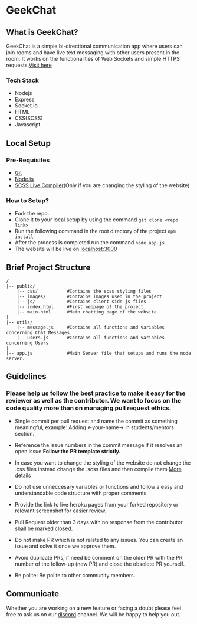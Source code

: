 # GeekChat

## What is GeekChat?

GeekChat is a simple bi-directional communication app where users can join rooms and have live text messaging with other users present in the room. It works on the functionalities of Web Sockets and simple HTTPS requests.[Visit here](https://oc-geekchat.herokuapp.com/)

### Tech Stack
* Nodejs
* Express
* Socket.io
* HTML
* CSS(SCSS)
* Javascript


## Local Setup

### Pre-Requisites
* [Git](https://git-scm.com/downloads)
* [Node.js](https://nodejs.org/en/)
* [SCSS Live Compiler](https://marketplace.visualstudio.com/items?itemName=ritwickdey.live-sass)(Only if you are changing the styling of the website)

### How to Setup?

* Fork the repo.
* Clone it to your local setup by using the command `git clone <repo link>`
* Run the following command in the root directory of the project `npm install`
* After the process is completed run the command `node app.js`
* The website will be live on [localhost:3000](https://localhost:3000)

## Brief Project Structure

```
/
|-- public/			
    |-- css/           #Contains the scss styling files
    |-- images/        #Contains images used in the project
    |-- js/            #Contains client side js files
    |-- index.html     #First webpage of the project
    |-- main.html      #Main chatting page of the website
|    
|-- utils/
    |-- message.js     #Contains all functions and variables concerning Chat Messages.
    |-- users.js       #Contains all functions and variables concerning Users
|    
|-- app.js             #Main Server file that setups and runs the node server.

```

## Guidelines

### Please help us follow the best practice to make it easy for the reviewer as well as the contributor. We want to focus on the code quality more than on managing pull request ethics.

* Single commit per pull request and name the commit as something meaningful, example: Adding <-your-name-> in students/mentors section.

* Reference the issue numbers in the commit message if it resolves an open issue.**Follow the PR template strictly.**

* In case you want to change the styling of the website do not change the .css files instead change the .scss files and then compile them.[More details](https://ritwickdey.github.io/vscode-live-sass-compiler/docs/faqs.html)

* Do not use unneccesary variables or functions and follow a easy and understandable code structure with proper comments.

* Provide the link to live heroku pages from your forked repository or relevant screenshot for easier review.

* Pull Request older than 3 days with no response from the contributor shall be marked closed.

* Do not make PR which is not related to any issues. You can create an issue and solve it once we approve them.

* Avoid duplicate PRs, if need be comment on the older PR with the PR number of the follow-up (new PR) and close the obsolete PR yourself.

* Be polite: Be polite to other community members.

## Communicate

Whether you are working on a new feature or facing a doubt please feel free to ask us on our [discord](https://discord.gg/WxZhCNNN) channel. We will be happy to help you out.
